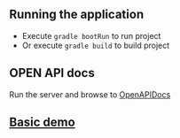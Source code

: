## Running the application
- Execute ```gradle bootRun``` to run project
- Or execute ```gradle build``` to build project
## OPEN API docs
Run the server and browse to [OpenAPIDocs](http://localhost:8080/contacts-management/swagger-ui/index.html#/)
## [Basic demo](https://youtu.be/wVMWka480lc)